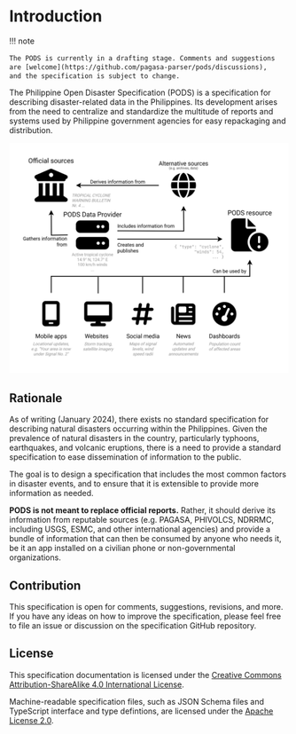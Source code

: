 # Introduction

!!! note

    The PODS is currently in a drafting stage. Comments and suggestions
    are [welcome](https://github.com/pagasa-parser/pods/discussions),
    and the specification is subject to change.

The Philippine Open Disaster Specification (PODS) is a specification for
describing disaster-related data in the Philippines. Its development
arises from the need to centralize and standardize the multitude of
reports and systems used by Philippine government agencies for easy
repackaging and distribution.

![High level overview](./assets/overview.svg)

## Rationale

As of writing (January 2024), there exists no standard specification for
describing natural disasters occurring within the Philippines. Given the
prevalence of natural disasters in the country, particularly typhoons,
earthquakes, and volcanic eruptions, there is a need to provide a standard
specification to ease dissemination of information to the public.

The goal is to design a specification that includes the most common factors
in disaster events, and to ensure that it is extensible to provide more
information as needed.

**PODS is not meant to replace official reports.** Rather, it should derive
its information from reputable sources (e.g. PAGASA, PHIVOLCS, NDRRMC,
including USGS, ESMC, and other international agencies) and provide a
bundle of information that can then be consumed by anyone who needs it,
be it an app installed on a civilian phone or non-governmental organizations.

## Contribution

This specification is open for comments, suggestions, revisions, and more.
If you have any ideas on how to improve the specification, please feel free
to file an issue or discussion on the specification GitHub repository.

## License

This specification documentation is licensed under the [Creative Commons
Attribution-ShareAlike 4.0 International License](https://creativecommons.org/licenses/by-sa/4.0/).

Machine-readable specification files, such as JSON Schema files and TypeScript
interface and type defintions, are licensed under the [Apache License
2.0](https://www.apache.org/licenses/LICENSE-2.0).
